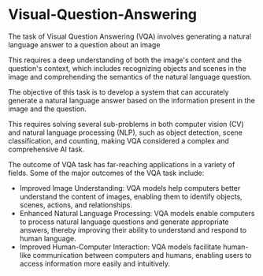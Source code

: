 # Visual-Question-Answering
The task of Visual Question Answering (VQA) involves generating a natural language answer to a question about an image

This requires a deep understanding of both the image's content and the question's context, which includes recognizing objects and scenes in the image and comprehending the semantics of the natural language question. 

The objective of this task is to develop a system that can accurately generate a natural language answer based on the information present in the image and the question.

This requires solving several sub-problems in both computer vision (CV) and natural language processing (NLP), such as object detection, scene classification, and counting, making VQA considered a complex and comprehensive AI task.


The outcome of VQA task has far-reaching applications in a variety of fields. Some of the major outcomes of the VQA task include:

- Improved Image Understanding: VQA models help computers better understand the content of images, enabling them to identify objects, scenes, actions, and relationships.
- Enhanced Natural Language Processing: VQA models enable computers to process natural language questions and generate appropriate answers, thereby improving their ability to understand and respond to human language.
- Improved Human-Computer Interaction: VQA models facilitate human-like communication between computers and humans, enabling users to access information more easily and intuitively.


